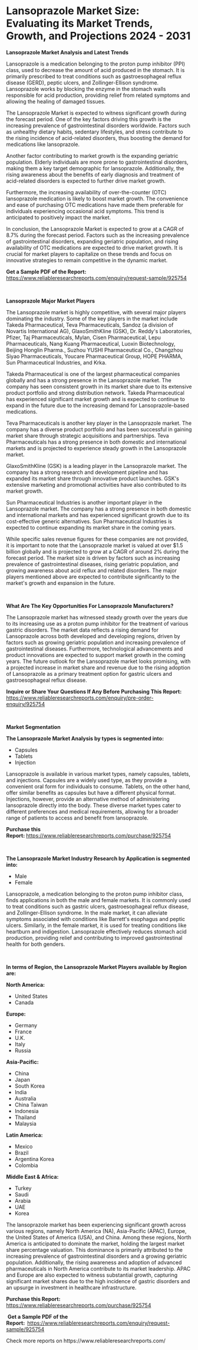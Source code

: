 <p><h1>Lansoprazole Market Size: Evaluating its Market Trends, Growth, and Projections 2024 - 2031</h1></p><p><strong>Lansoprazole Market Analysis and Latest Trends</strong></p>
<p><p>Lansoprazole is a medication belonging to the proton pump inhibitor (PPI) class, used to decrease the amount of acid produced in the stomach. It is primarily prescribed to treat conditions such as gastroesophageal reflux disease (GERD), peptic ulcers, and Zollinger-Ellison syndrome. Lansoprazole works by blocking the enzyme in the stomach walls responsible for acid production, providing relief from related symptoms and allowing the healing of damaged tissues.</p><p>The Lansoprazole Market is expected to witness significant growth during the forecast period. One of the key factors driving this growth is the increasing prevalence of gastrointestinal disorders worldwide. Factors such as unhealthy dietary habits, sedentary lifestyles, and stress contribute to the rising incidence of acid-related disorders, thus boosting the demand for medications like lansoprazole.</p><p>Another factor contributing to market growth is the expanding geriatric population. Elderly individuals are more prone to gastrointestinal disorders, making them a key target demographic for lansoprazole. Additionally, the rising awareness about the benefits of early diagnosis and treatment of acid-related disorders is expected to further drive market growth.</p><p>Furthermore, the increasing availability of over-the-counter (OTC) lansoprazole medication is likely to boost market growth. The convenience and ease of purchasing OTC medications have made them preferable for individuals experiencing occasional acid symptoms. This trend is anticipated to positively impact the market.</p><p>In conclusion, the Lansoprazole Market is expected to grow at a CAGR of 8.7% during the forecast period. Factors such as the increasing prevalence of gastrointestinal disorders, expanding geriatric population, and rising availability of OTC medications are expected to drive market growth. It is crucial for market players to capitalize on these trends and focus on innovative strategies to remain competitive in the dynamic market.</p></p>
<p><strong>Get a Sample PDF of the Report:&nbsp;</strong> <a href="https://www.reliableresearchreports.com/enquiry/request-sample/925754">https://www.reliableresearchreports.com/enquiry/request-sample/925754</a></p>
<p>&nbsp;</p>
<p><strong>Lansoprazole Major Market Players</strong></p>
<p><p>The Lansoprazole market is highly competitive, with several major players dominating the industry. Some of the key players in the market include Takeda Pharmaceutical, Teva Pharmaceuticals, Sandoz (a division of Novartis International AG), GlaxoSmithKline (GSK), Dr. Reddy's Laboratories, Pfizer, Taj Pharmaceuticals, Mylan, Cisen Pharmaceutical, Lepu Pharmaceuticals, Nang Kuang Pharmaceutical, Luoxin Biotechnology, Beijing Honglin Pharma., Suzhou YUSHI Pharmaceutical Co., Changzhou Siyao Pharmaceuticals, Youcare Pharmaceutical Group, HOPE PHARMA, Sun Pharmaceutical Industries, and Krka.</p><p>Takeda Pharmaceutical is one of the largest pharmaceutical companies globally and has a strong presence in the Lansoprazole market. The company has seen consistent growth in its market share due to its extensive product portfolio and strong distribution network. Takeda Pharmaceutical has experienced significant market growth and is expected to continue to expand in the future due to the increasing demand for Lansoprazole-based medications.</p><p>Teva Pharmaceuticals is another key player in the Lansoprazole market. The company has a diverse product portfolio and has been successful in gaining market share through strategic acquisitions and partnerships. Teva Pharmaceuticals has a strong presence in both domestic and international markets and is projected to experience steady growth in the Lansoprazole market.</p><p>GlaxoSmithKline (GSK) is a leading player in the Lansoprazole market. The company has a strong research and development pipeline and has expanded its market share through innovative product launches. GSK's extensive marketing and promotional activities have also contributed to its market growth.</p><p>Sun Pharmaceutical Industries is another important player in the Lansoprazole market. The company has a strong presence in both domestic and international markets and has experienced significant growth due to its cost-effective generic alternatives. Sun Pharmaceutical Industries is expected to continue expanding its market share in the coming years.</p><p>While specific sales revenue figures for these companies are not provided, it is important to note that the Lansoprazole market is valued at over $1.5 billion globally and is projected to grow at a CAGR of around 2% during the forecast period. The market size is driven by factors such as increasing prevalence of gastrointestinal diseases, rising geriatric population, and growing awareness about acid reflux and related disorders. The major players mentioned above are expected to contribute significantly to the market's growth and expansion in the future.</p></p>
<p>&nbsp;</p>
<p><strong>What Are The Key Opportunities For Lansoprazole Manufacturers?</strong></p>
<p><p>The Lansoprazole market has witnessed steady growth over the years due to its increasing use as a proton pump inhibitor for the treatment of various gastric disorders. The market data reflects a rising demand for Lansoprazole across both developed and developing regions, driven by factors such as growing geriatric population and increasing prevalence of gastrointestinal diseases. Furthermore, technological advancements and product innovations are expected to support market growth in the coming years. The future outlook for the Lansoprazole market looks promising, with a projected increase in market share and revenue due to the rising adoption of Lansoprazole as a primary treatment option for gastric ulcers and gastroesophageal reflux disease.</p></p>
<p><strong>Inquire or Share Your Questions If Any Before Purchasing This Report:</strong> <a href="https://www.reliableresearchreports.com/enquiry/pre-order-enquiry/925754">https://www.reliableresearchreports.com/enquiry/pre-order-enquiry/925754</a></p>
<p>&nbsp;</p>
<p><strong>Market Segmentation</strong></p>
<p><strong>The Lansoprazole Market Analysis by types is segmented into:</strong></p>
<p><ul><li>Capsules</li><li>Tablets</li><li>Injection</li></ul></p>
<p><p>Lansoprazole is available in various market types, namely capsules, tablets, and injections. Capsules are a widely used type, as they provide a convenient oral form for individuals to consume. Tablets, on the other hand, offer similar benefits as capsules but have a different physical format. Injections, however, provide an alternative method of administering lansoprazole directly into the body. These diverse market types cater to different preferences and medical requirements, allowing for a broader range of patients to access and benefit from lansoprazole.</p></p>
<p><strong>Purchase this Report:&nbsp;</strong><a href="https://www.reliableresearchreports.com/purchase/925754">https://www.reliableresearchreports.com/purchase/925754</a></p>
<p>&nbsp;</p>
<p><strong>The Lansoprazole Market Industry Research by Application is segmented into:</strong></p>
<p><ul><li>Male</li><li>Female</li></ul></p>
<p><p>Lansoprazole, a medication belonging to the proton pump inhibitor class, finds applications in both the male and female markets. It is commonly used to treat conditions such as gastric ulcers, gastroesophageal reflux disease, and Zollinger-Ellison syndrome. In the male market, it can alleviate symptoms associated with conditions like Barrett's esophagus and peptic ulcers. Similarly, in the female market, it is used for treating conditions like heartburn and indigestion. Lansoprazole effectively reduces stomach acid production, providing relief and contributing to improved gastrointestinal health for both genders.</p></p>
<p>&nbsp;</p>
<p><strong>In terms of Region, the Lansoprazole Market Players available by Region are:</strong></p>
<p>
    <p> <strong> North America: </strong>
        <ul>
            <li>United States</li>
            <li>Canada</li>
        </ul>
        </p> 
    <p> <strong> Europe: </strong>
        <ul>
            <li>Germany</li>
            <li>France</li>
            <li>U.K.</li>
            <li>Italy</li>
            <li>Russia</li>
        </ul>
        </p> 
    <p> <strong> Asia-Pacific: </strong>
        <ul>
            <li>China</li>
            <li>Japan</li>
            <li>South Korea</li>
            <li>India</li>
            <li>Australia</li>
            <li>China Taiwan</li>
            <li>Indonesia</li>
            <li>Thailand</li>
            <li>Malaysia</li>
        </ul>
        </p> 
    <p> <strong> Latin America: </strong>
        <ul>
            <li>Mexico</li>
            <li>Brazil</li>
            <li>Argentina Korea</li>
            <li>Colombia</li>
        </ul>
        </p> 
    <p> <strong> Middle East & Africa: </strong>
        <ul>
            <li>Turkey</li>
            <li>Saudi</li>
            <li>Arabia</li>
            <li>UAE</li>
            <li>Korea</li>
        </ul>
    </p>
    </p>
<p><p>The lansoprazole market has been experiencing significant growth across various regions, namely North America (NA), Asia-Pacific (APAC), Europe, the United States of America (USA), and China. Among these regions, North America is anticipated to dominate the market, holding the largest market share percentage valuation. This dominance is primarily attributed to the increasing prevalence of gastrointestinal disorders and a growing geriatric population. Additionally, the rising awareness and adoption of advanced pharmaceuticals in North America contribute to its market leadership. APAC and Europe are also expected to witness substantial growth, capturing significant market shares due to the high incidence of gastric disorders and an upsurge in investment in healthcare infrastructure.</p></p>
<p><strong>Purchase this Report: </strong><a href="https://www.reliableresearchreports.com/purchase/925754">https://www.reliableresearchreports.com/purchase/925754</a></p>
<p>&nbsp;<strong>Get a Sample PDF of the Report:&nbsp;&nbsp;</strong><a href="https://www.reliableresearchreports.com/enquiry/request-sample/925754">https://www.reliableresearchreports.com/enquiry/request-sample/925754</a></p>
<p><strong></strong></p>
<p>Check more reports on https://www.reliableresearchreports.com/</p>